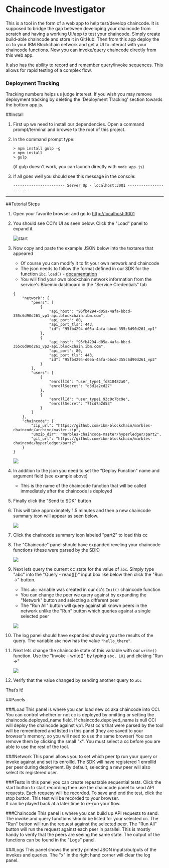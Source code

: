 # Chaincode Investigator
This is a tool in the form of a web app to help test/develop chaincode. 
It is supposed to bridge the gap between developing your chaincode from scratch and having a working UI/app to test your chaincode. 
Simply create build-able chaincode and store it in GitHub. 
Then from this app deploy the cc to your IBM Blockchain network and get a UI to interact with your chaincode functions. 
Now you can invoke/query chaincode directly from this web app. 

It also has the ability to record and remember query/invoke sequences.
This allows for rapid testing of a complex flow.

### Deployment Tracking
Tracking numbers helps us judge interest. If you wish you may remove deployment tracking by deleting the 'Deployment Tracking' section towards the bottom app.js.

##Install
1. First up we need to install our dependencies. Open a command prompt/terminal and browse to the root of this project.
1. In the command prompt type:

	```
	> npm install gulp -g
	> npm install
	> gulp
	```
	
	(if gulp doesn't work, you can launch directly with `node app.js`)
	
1. If all goes well you should see this message in the console:
	
	```
	----------------------- Server Up - localhost:3001 -----------------------
	```
***

##Tutorial Steps
1. Open your favorite browser and go to [http://localhost:3001](http://localhost:3001)
2. You should see CCI's UI as seen below. Click the "Load" panel to expand it.

	![start](/imgs/1_start.png)

3. Now copy and paste the example JSON below into the textarea that appeared
	- Of course you can modify it to fit your own network and chaincode
	- The json needs to follow the format defined in our SDK for the function `ibc.load()` - [documentation](https://github.com/IBM-Blockchain/ibm-blockchain-js#ibcjs)
	- You will find your own blockchain network information from the service's Bluemix dashboard in the "Service Credentials" tab

	```
	{
		"network": {
			"peers": [
				{
					"api_host": "95fb4294-d05a-4afa-bbcd-355c6d90d261_vp1-api.blockchain.ibm.com",
					"api_port": 80,
					"api_port_tls": 443,
					"id": "95fb4294-d05a-4afa-bbcd-355c6d90d261_vp1"
				},
				{
					"api_host": "95fb4294-d05a-4afa-bbcd-355c6d90d261_vp2-api.blockchain.ibm.com",
					"api_port": 80,
					"api_port_tls": 443,
					"id": "95fb4294-d05a-4afa-bbcd-355c6d90d261_vp2"
				}
			],
			"users": [
				{
					"enrollId": "user_type1_fd818482a0",
					"enrollSecret": "d5d1a2cd27"
				},
				{
					"enrollId": "user_type1_93c0c7bc9e",
					"enrollSecret": "7fcd7a2d53"
				}
			]
		},
		"chaincode": {
			"zip_url": "https://github.com/ibm-blockchain/marbles-chaincode/archive/master.zip",
			"unzip_dir": "marbles-chaincode-master/hyperledger/part2",
			"git_url": "https://github.com/ibm-blockchain/marbles-chaincode/hyperledger/part2"
		}
	}
	```

	![](/imgs/2_load.png)
	
1. In addition to the json you need to set the "Deploy Function" name and argument field (see example above)
	- This is the name of the chaincode function that will be called immediately after the chaincode is deployed

1. Finally click the "Send to SDK" button
1. This will take approximately 1.5 minutes and then a new chaincode summary icon will appear as seen below.

	![](/imgs/3_load.png) 
	
1. Click the chaincode summary icon labeled "part2" to load this cc
1. The "Chaincode" panel should have expanded reveling your chaincode functions (these were parsed by the SDK)

	![](/imgs/4_chaincode.png)
	
1. Next lets query the current cc state for the value of `abc`. Simply type "abc" into the "Query - read([])" input box like below then click the "Run ->" button.
	- This `abc` variable was created in our cc's `Init()` chaincode function
	- You can change the peer we query against by expanding the "Network" button and selecting a different peer
	- The "Run All" button will query against all known peers in the network unlike the "Run" button which queries against a single selected peer
	
	![](/imgs/5_chaincode.png)
	
1. The log panel should have expanded showing you the results of the query.  The variable `abc` now has the value `"hello_there"`.
1. Next lets change the chaincode state of this variable with our `write()` function. Use the "Invoke - write()" by typing `abc, 101` and clicking "Run ->"
	
	![](/imgs/6_chaincode.png)
	
1. Verify that the value changed by sending another query to `abc`

That’s it!


##Panels

###Load
This panel is where you can load new cc aka chaincode into CCI. 
You can control whether or not cc is deployed by omitting or setting the chaincode.deployed_name field. 
If chaincode.depolyed_name is null CCI will deploy the chaincode against vp1. 
Past cc's that were parsed by the tool will be remembered and listed in this panel (they are saved to your browser's memory, so you will need to use the same browser) 
You can remove them by clicking the small "x". 
You must select a cc before you are able to use the rest of the tool. 
 
###Network
This panel allows you to set which peer tp run your query or invoke against and set its enrollId. 
The SDK will have registered 1 enrollId per peer during deployment. 
By default, selecting a new peer will also select its registered user. 

###Tests
In this panel you can create repeatable sequential tests. 
Click the start button to start recording then use the chaincode panel to send API requests. 
Each requesy will be recorded. 
To save and end the test, click the stop button. 
This test will be recorded to your browser.  
It can be played back at a later time to re-run your flow.

###Chaincode
This panel is where you can build up API requests to send. 
The invoke and query functions should be listed for your selected cc. 
The "Run" button will run the request against the selected peer. 
The "Run All" button will run the request against each peer in parallel. 
This is mostly handy to verify that the peers are seeing the same state. 
The output of the functions can be found in the "Logs" panel.

###Logs
This panel shows the pretty printed JSON inputs/outputs of the invokes and queries. 
The "x" in the right hand corner will clear the log panel.
